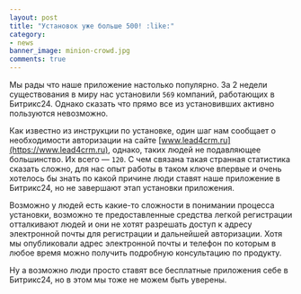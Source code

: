 ```yaml
---
layout: post
title: "Установок уже больше 500! :like:"
category: 
- news
banner_image: minion-crowd.jpg
comments: true
---
```


Мы рады что наше приложение настолько популярно. За 2 недели существования в миру нас установили `569` компаний, работающих в Битрикс24. Однако сказать что прямо все из установивших активно пользуются невозможно.

Как известно из инструкции по установке, один шаг нам сообщает о необходимости авторизации на сайте [www.lead4crm.ru](https://www.lead4crm.ru), однако, таких людей не подавляющее большинство. Их всего &mdash; `120`. С чем связана такая странная статистика сказать сложно, для нас опыт работы в таком ключе впервые и очень хотелось бы знать по какой причине люди ставят наше приложение в Битрикс24, но не завершают этап установки приложения.

Возможно у людей есть какие-то сложности в понимании процесса установки, возможно те предоставленные средства легкой регистрации отталкивают людей и они не хотят разрешать доступ к адресу электронной почты для регистрации и дальнейшей авторизации. Хотя мы опубликовали адрес электронной почты и телефон по которым в любое время можно получить подробную консультацию по продукту.

Ну а возможно люди просто ставят все бесплатные приложения себе в Битрикс24, но в этом мы тоже не можем быть уверены.